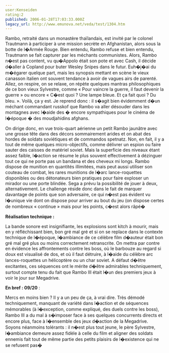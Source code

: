 ```yaml
---
user:Kenseiden
rating:2
published: 2006-01-28T17:03:33.000Z
legacy_url: http://www.emunova.net/veda/test/1304.htm
---
```

Rambo, retraité dans un monastère thaïlandais, est invité par le colonel Trautmann à participer à une mission secrète en Afghanistan, alors sous la botte de l�Armée Rouge. Bien entendu, Rambo refuse et bien entendu, Trautmann se fait capturer par les méchants communistes. Alors, Rambo n�est pas content, vu qu�Appolo était son pote et avec Cash, il décide d�aller à Copland pour buter Wesley Snipes dans le futur. Euh�j�ai du m�égarer quelque part, mais les synopsis mettant en scène le vieux canasson italien ont souvent tendance à avoir de vagues airs de parenté. Allez, on respire, on se relaxe, on répète quelques mantras philosophiques de ce bon vieux Sylvestre, comme « Pour vaincre la guerre, il faut devenir la guerre » ou encore « C�est quoi ? Une lampe bleue. Et ça fait quoi ? Du bleu. ». Voilà, ça y est. Je reprend donc : il s�agit bien évidemment d�un méchant commandant russkof que Rambo va aller désouder dans les montagnes avec l�aide des � encore sympathiques pour le cinéma de l�époque � des moudjahidins afghans.   

  

On dirige donc, en vue trois-quart aérienne un petit Rambo jaunâtre avec une grosse tête dans des décors sommairement arides et on abat des hordes de soldats soviétiques et de commandos spetnatz. Non, en fait, il y a tout de même quelques micro-objectifs, comme délivrer un espion ou faire sauter des caisses de matériel soviet. Mais la superficie des niveaux étant assez faible, l�action se résume le plus souvent effectivement à dézinguer tout ce qui ne porte pas un bandana et des cheveux mi longs. Rambo dispose de munition en quantités illimitées, mais peut aussi utiliser son couteau de combat, les rares munitions de l�arc lance-roquettes disponibles ou des détonateurs bien pratiques pour faire exploser un mirador ou une porte blindée. Sega a prévu la possibilité de jouer à deux, alternativement. Le challenge réside donc dans le fait de marquer davantage de points que son adversaire, ce qui n�est pas évident vu l�unique vie dont on dispose pour arriver au bout du jeu (on dispose certes de nombreux « continue » mais pour les points, c�est alors râpé�  

  

**Réalisation technique :**   

La bande sonore est insignifiante, les explosions sont kitch à mourir, mais en y réfléchissant bien, bon gré mal gré et si on se replace dans le contexte technique de l�époque, l�ambiance de ce célèbre film d�auteur était bon gré mal gré plus ou moins correctement retranscrite. On mettra par contre en évidence les affrontements contre les boss, où le barbouze au regard si doux est visualisé de dos, et où il faut détruire, à l�aide du célèbre arc lances-roquettes un hélicoptère ou un char soviet. A défaut d�être excitantes, ces séquences ont le mérite d�être admirables techniquement, surtout compte tenu du fait que Rambo III était l�un des premiers jeux à voir le jour sur Megadrive.   

  

**En bref : 09/20** :  

Mercs en moins bien ? Il y a un peu de ça, à vrai dire. Très démodé techniquement, manquant de variété dans l�action et de séquences mémorables (à l�exception, comme expliqué, des duels contre les boss), Rambo III a du mal à s�imposer face à ses quelques concurrents directs et encore plus, face à l�ensemble des jeux d�action de la Megadrive. Soyons néanmoins tolérants : il n�est plus tout jeune, le père Sylvestre, l�ambiance demeure assez fidèle à celle du film et aligner des soldats ennemis fait tout de même partie des petits plaisirs de l�existence qui ne se refusent pas�